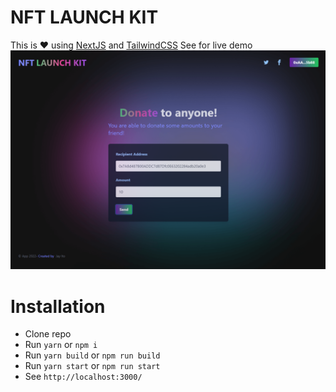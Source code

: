 # NFT LAUNCH KIT

This is ❤ using [NextJS](https://nextjs.org/) and [TailwindCSS](https://tailwindcss.com/)
See  for live demo
![preview](assets/preview.png)

# Installation

-   Clone repo
-   Run `yarn` or `npm i`
-   Run `yarn build` or `npm run build`
-   Run `yarn start` or `npm run start`
-   See `http://localhost:3000/`